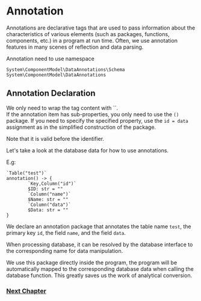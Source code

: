 # Annotation
Annotations are declarative tags that are used to pass information about the characteristics of various elements (such as packages, functions, components, etc.) in a program at run time.
Often, we use annotation features in many scenes of reflection and data parsing.

Annotation need to use namespace
```
System\ComponentModel\DataAnnotations\Schema
System\ComponentModel\DataAnnotations
```
## Annotation Declaration
We only need to wrap the tag content with ``.  
If the annotation item has sub-properties, you only need to use the `()` package. If you need to specify the specified property, use the `id = data` assignment as in the simplified construction of the package.

Note that it is valid before the identifier.

Let's take a look at the database data for how to use annotations.

E.g:
```
`Table("test")`
annotation() -> {
        `Key,Column("id")`
        $ID: str = ""
        `Column("name")`
        $Name: str = ""
        `Column("data")`
        $Data: str = ""
}
```
We declare an annotation package that annotates the table name `test`, the primary key `id`, the field `name`, and the field `data`.

When processing database, it can be resolved by the database interface to the corresponding name for data manipulation.

We use this package directly inside the program, the program will be automatically mapped to the corresponding database data when calling the database function.
This greatly saves us the work of analytical conversion.

### [Next Chapter](linq.md)